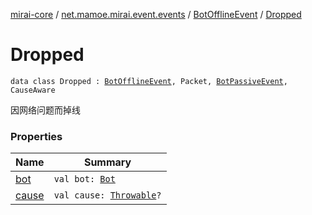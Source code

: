 [mirai-core](../../../index.md) / [net.mamoe.mirai.event.events](../../index.md) / [BotOfflineEvent](../index.md) / [Dropped](./index.md)

# Dropped

`data class Dropped : `[`BotOfflineEvent`](../index.md)`, Packet, `[`BotPassiveEvent`](../../-bot-passive-event.md)`, CauseAware`

因网络问题而掉线

### Properties

| Name | Summary |
|---|---|
| [bot](bot.md) | `val bot: `[`Bot`](../../../net.mamoe.mirai/-bot/index.md) |
| [cause](cause.md) | `val cause: `[`Throwable`](https://kotlinlang.org/api/latest/jvm/stdlib/kotlin/-throwable/index.html)`?` |
